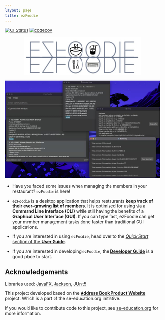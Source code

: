 ```yaml
---
layout: page
title: ezFoodie
---
```


[![CI Status](https://github.com/AY2122S1-CS2103T-F12-4/tp/workflows/Java%20CI/badge.svg)](https://github.com/AY2122S1-CS2103T-F12-4/tp/actions)
[![codecov](https://codecov.io/gh/AY2122S1-CS2103T-F12-4/tp/branch/master/graph/badge.svg)](https://codecov.io/gh/AY2122S1-CS2103T-F12-4/tp)

<div align="center"><img height="124" width="384" alt="ezFoodie Logo" src="images/Logo.png"></div>


![Ui](images/Ui.png)

* Have you faced some issues when managing the members in your restaurant? `ezFoodie` is here!

* `ezFoodie` is a desktop application that helps restaurants **keep track of their ever-growing list of members**. It is optimized for using via a **Command Line Interface (CLI)** while still having the benefits of a **Graphical User Interface (GUI)**. If you can type fast, ezFoodie can get your member management tasks done faster than traditional GUI applications.

* If you are interested in using `ezFoodie`, head over to the [_Quick Start_ section of the **User Guide**](https://ay2122s1-cs2103t-f12-4.github.io/tp/UserGuide.html#quick-start).

* If you are interested in developing `ezFoodie`, the [**Developer Guide**](https://ay2122s1-cs2103t-f12-4.github.io/tp/DeveloperGuide.html) is a good place to start.

## Acknowledgements

Libraries used: [JavaFX](https://openjfx.io/), [Jackson](https://github.com/FasterXML/jackson), [JUnit5](https://github.com/junit-team/junit5)

This project developed based on the **[Address Book Product Website](https://se-education.org/addressbook-level3)** project. Which is a part of the se-education.org initiative.

If you would like to contribute code to this project, see [se-education.org](https://se-education.org#https://se-education.org/#contributing) for more information.
